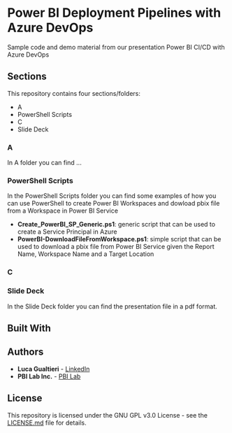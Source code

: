 # Power BI Deployment Pipelines with Azure DevOps
Sample code and demo material from our presentation Power BI CI/CD with Azure DevOps

## Sections

This repository contains four sections/folders:
* A
* PowerShell Scripts
* C
* Slide Deck

### A

In A folder you can find ...

### PowerShell Scripts

In the PowerShell Scripts folder you can find some examples of how you can use PowerShell to create Power BI Workspaces and dowload pbix file from a Workspace in Power BI Service

* **Create_PowerBI_SP_Generic.ps1**: generic script that can be used to create a Service Principal in Azure
* **PowerBI-DownloadFileFromWorkspace.ps1**: simple script that can be used to download a pbix file from Power BI Service given the Report Name, Workspace Name and a Target Location

### C

### Slide Deck

In the Slide Deck folder you can find the presentation file in a pdf format.

## Built With

## Authors

* **Luca Gualtieri** - [LinkedIn](https://www.linkedin.com/in/lucagualtieri/)
* **PBI Lab Inc.** - [PBI Lab](https://www.pbilab.com)

## License

This repository is licensed under the GNU GPL v3.0 License - see the [LICENSE.md](LICENSE.md) file for details.
